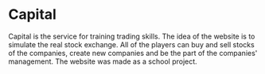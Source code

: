 # Capital
Capital is the service for training trading skills. The idea of the website is to simulate the real stock exchange. All of the players can buy and sell stocks of the companies, create new companies and be the part of the companies' management.
The website was made as a school project.
